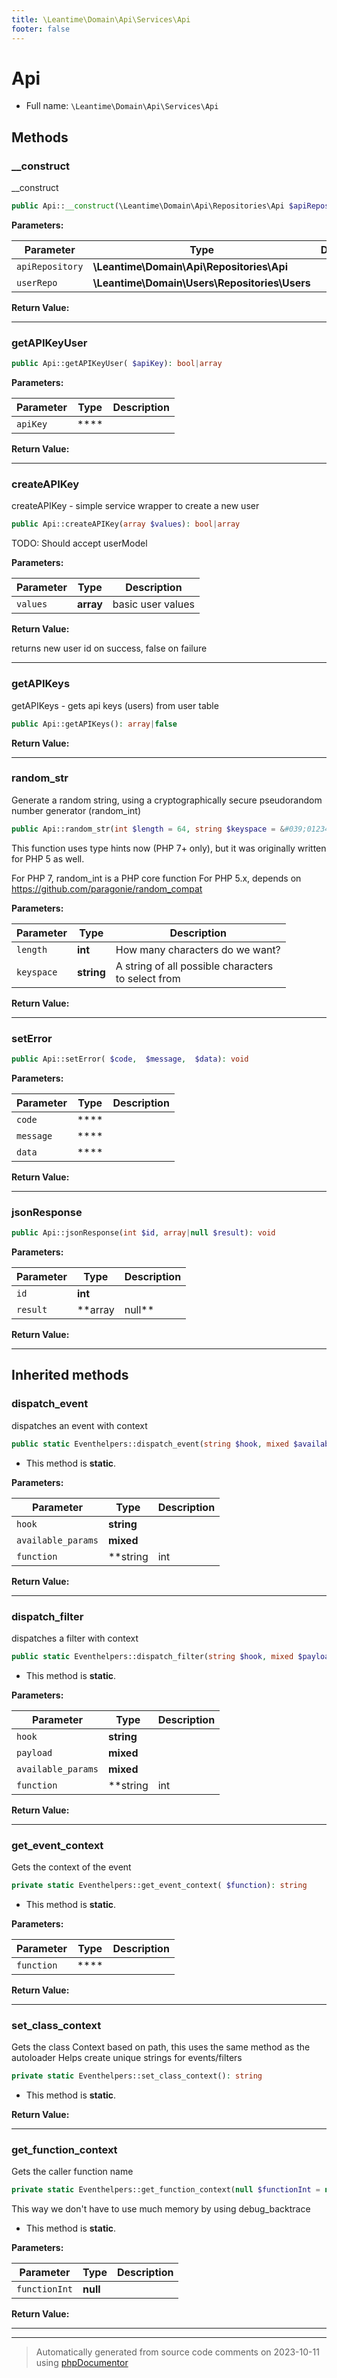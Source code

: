 ```yaml
---
title: \Leantime\Domain\Api\Services\Api
footer: false
---
```


# Api





* Full name: `\Leantime\Domain\Api\Services\Api`



## Methods

### __construct

__construct

```php
public Api::__construct(\Leantime\Domain\Api\Repositories\Api $apiRepository, \Leantime\Domain\Users\Repositories\Users $userRepo): mixed
```








**Parameters:**

| Parameter | Type | Description |
|-----------|------|-------------|
| `apiRepository` | **\Leantime\Domain\Api\Repositories\Api** |  |
| `userRepo` | **\Leantime\Domain\Users\Repositories\Users** |  |


**Return Value:**





---
### getAPIKeyUser



```php
public Api::getAPIKeyUser( $apiKey): bool|array
```








**Parameters:**

| Parameter | Type | Description |
|-----------|------|-------------|
| `apiKey` | **** |  |


**Return Value:**





---
### createAPIKey

createAPIKey - simple service wrapper to create a new user

```php
public Api::createAPIKey(array $values): bool|array
```

TODO: Should accept userModel






**Parameters:**

| Parameter | Type | Description |
|-----------|------|-------------|
| `values` | **array** | basic user values |


**Return Value:**

returns new user id on success, false on failure



---
### getAPIKeys

getAPIKeys - gets api keys (users) from user table

```php
public Api::getAPIKeys(): array|false
```









**Return Value:**





---
### random_str

Generate a random string, using a cryptographically secure
pseudorandom number generator (random_int)

```php
public Api::random_str(int $length = 64, string $keyspace = &#039;0123456789abcdefghijklmnopqrstuvwxyzABCDEFGHIJKLMNOPQRSTUVWXYZ&#039;): string
```

This function uses type hints now (PHP 7+ only), but it was originally
written for PHP 5 as well.

For PHP 7, random_int is a PHP core function
For PHP 5.x, depends on https://github.com/paragonie/random_compat






**Parameters:**

| Parameter | Type | Description |
|-----------|------|-------------|
| `length` | **int** | How many characters do we want? |
| `keyspace` | **string** | A string of all possible characters<br />to select from |


**Return Value:**





---
### setError



```php
public Api::setError( $code,  $message,  $data): void
```








**Parameters:**

| Parameter | Type | Description |
|-----------|------|-------------|
| `code` | **** |  |
| `message` | **** |  |
| `data` | **** |  |


**Return Value:**





---
### jsonResponse



```php
public Api::jsonResponse(int $id, array|null $result): void
```








**Parameters:**

| Parameter | Type | Description |
|-----------|------|-------------|
| `id` | **int** |  |
| `result` | **array|null** |  |


**Return Value:**





---


## Inherited methods

### dispatch_event

dispatches an event with context

```php
public static Eventhelpers::dispatch_event(string $hook, mixed $available_params = [], string|int|null $function = null): void
```



* This method is **static**.




**Parameters:**

| Parameter | Type | Description |
|-----------|------|-------------|
| `hook` | **string** |  |
| `available_params` | **mixed** |  |
| `function` | **string|int|null** |  |


**Return Value:**





---
### dispatch_filter

dispatches a filter with context

```php
public static Eventhelpers::dispatch_filter(string $hook, mixed $payload, mixed $available_params = [], string|int|null $function = null): mixed
```



* This method is **static**.




**Parameters:**

| Parameter | Type | Description |
|-----------|------|-------------|
| `hook` | **string** |  |
| `payload` | **mixed** |  |
| `available_params` | **mixed** |  |
| `function` | **string|int|null** |  |


**Return Value:**





---
### get_event_context

Gets the context of the event

```php
private static Eventhelpers::get_event_context( $function): string
```



* This method is **static**.




**Parameters:**

| Parameter | Type | Description |
|-----------|------|-------------|
| `function` | **** |  |


**Return Value:**





---
### set_class_context

Gets the class Context based on path, this uses the same method as the autoloader
Helps create unique strings for events/filters

```php
private static Eventhelpers::set_class_context(): string
```



* This method is **static**.





**Return Value:**





---
### get_function_context

Gets the caller function name

```php
private static Eventhelpers::get_function_context(null $functionInt = null): string
```

This way we don't have to use much memory by using debug_backtrace

* This method is **static**.




**Parameters:**

| Parameter | Type | Description |
|-----------|------|-------------|
| `functionInt` | **null** |  |


**Return Value:**





---


---
> Automatically generated from source code comments on 2023-10-11 using [phpDocumentor](http://www.phpdoc.org/)
